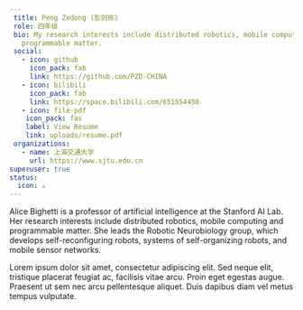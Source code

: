 ```yaml
---
 title: Peng Zedong (彭则栋)
 role: 四年级
 bio: My research interests include distributed robotics, mobile computing and
   programmable matter.
 social:
   - icon: github
     icon_pack: fab
     link: https://github.com/PZD-CHINA
   - icon: bilibili
     icon_pack: fab
     link: https://space.bilibili.com/651554450
   - icon: file-pdf
    icon_pack: fas
    label: View Resume
    link: uploads/resume.pdf
 organizations:
   - name: 上海交通大学
     url: https://www.sjtu.edu.cn
superuser: true
status:
  icon: ☕️
---
```


Alice Bighetti is a professor of artificial intelligence at the Stanford AI Lab. Her research interests include distributed robotics, mobile computing and programmable matter. She leads the Robotic Neurobiology group, which develops self-reconfiguring robots, systems of self-organizing robots, and mobile sensor networks.

Lorem ipsum dolor sit amet, consectetur adipiscing elit. Sed neque elit, tristique placerat feugiat ac, facilisis vitae arcu. Proin eget egestas augue. Praesent ut sem nec arcu pellentesque aliquet. Duis dapibus diam vel metus tempus vulputate.
